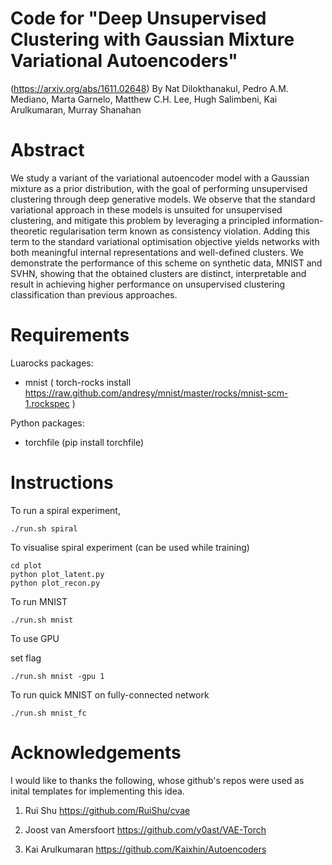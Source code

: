 # Code for "Deep Unsupervised Clustering with Gaussian Mixture Variational Autoencoders"
(https://arxiv.org/abs/1611.02648)
By
Nat Dilokthanakul, Pedro A.M. Mediano, Marta Garnelo, Matthew C.H. Lee, Hugh Salimbeni, Kai Arulkumaran, Murray Shanahan

# Abstract
We study a variant of the variational autoencoder model with a Gaussian mixture as a prior distribution, with the goal of performing unsupervised clustering through deep generative models. We observe that the standard variational approach in these models is unsuited for unsupervised clustering, and mitigate this problem by leveraging a principled information-theoretic regularisation term known as consistency violation. Adding this term to the standard variational optimisation objective yields networks with both meaningful internal representations and well-defined clusters. We demonstrate the performance of this scheme on synthetic data, MNIST and SVHN, showing that the obtained clusters are distinct, interpretable and result in achieving higher performance on unsupervised clustering classification than previous approaches.

# Requirements
Luarocks packages:
- mnist ( torch-rocks install https://raw.github.com/andresy/mnist/master/rocks/mnist-scm-1.rockspec )

Python packages:
- torchfile (pip install torchfile)

# Instructions

To run a spiral experiment,

	./run.sh spiral

To visualise spiral experiment (can be used while training)

	cd plot
	python plot_latent.py
	python plot_recon.py


To run MNIST

	./run.sh mnist

To use GPU

set flag

	./run.sh mnist -gpu 1

To run quick MNIST on fully-connected network

	./run.sh mnist_fc

# Acknowledgements

I would like to thanks the following, whose github's repos were used as inital templates for implementing this idea.

1. Rui Shu https://github.com/RuiShu/cvae

2. Joost van Amersfoort https://github.com/y0ast/VAE-Torch

3. Kai Arulkumaran https://github.com/Kaixhin/Autoencoders
